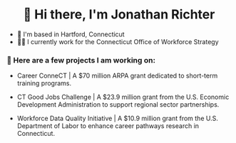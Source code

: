 
<h1 align="center">👋 Hi there, I'm Jonathan Richter</h1>


- 🏡 I'm based in Hartford, Connecticut
- 👨‍💻 I currently work for the Connecticut Office of Workforce Strategy

<h3 align="left"> 💼 Here are a few projects I am working on: </h3>
<p align="left">

- Career ConneCT | A $70 million ARPA grant dedicated to short-term training programs.

- CT Good Jobs Challenge | A $23.9 million grant from the U.S. Economic Development Administration to support regional sector partnerships.

- Workforce Data Quality Initiative | A $10.9 million grant from the U.S. Department of Labor to enhance career pathways research in Connecticut.

</p>

<!--
**Jonathan-Richter/Jonathan-Richter** is a ✨ _special_ ✨ repository because its `README.md` (this file) appears on your GitHub profile.

Here are some ideas to get you started:

- 🔭 I’m currently working on ...
- 🌱 I’m currently learning ...
- 👯 I’m looking to collaborate on ...
- 🤔 I’m looking for help with ...
- 💬 Ask me about ...
- 📫 How to reach me: ...
- 😄 Pronouns: ...
- ⚡ Fun fact: ...

-->
